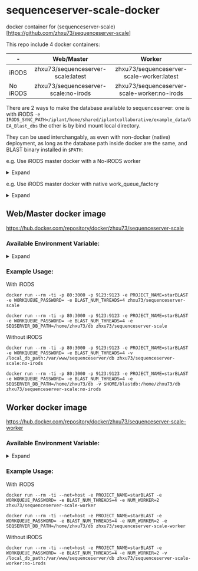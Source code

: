# sequenceserver-scale-docker
docker container for (sequenceserver-scale)[https://github.com/zhxu73/sequenceserver-scale]

This repo include 4 docker containers:

| -        | Web/Master                           | Worker                                        |
| -------- |:------------------------------------:| :--------------------------------------------:|
| iRODS    | zhxu73/sequenceserver-scale:latest   | zhxu73/sequenceserver-scale-worker:latest     |
| No iRODS | zhxu73/sequenceserver-scale:no-irods | zhxu73/sequenceserver-scale-worker:no-irods   |

There are 2 ways to make the database available to sequenceserver:
one is with iRODS
`-e IRODS_SYNC_PATH=/iplant/home/shared/iplantcollaborative/example_data/GEA_Blast_dbs`
the other is by bind mount local directory.

They can be used interchangably, as even with non-docker (native) deployment, as long as the database path inside docker are the same, and BLAST binary installed in `$PATH`:

e.g. Use iRODS master docker with a No-iRODS worker
<details>
  <summary>Expand</summary>

- Master
```bash
docker run --rm -ti -p 80:3000 -p 9123:9123 -e PROJECT_NAME=starBLAST -e WORKQUEUE_PASSWORD= -e BLAST_NUM_THREADS=4 -e SEQSERVER_DB_PATH=/home/zhxu73/db zhxu73/sequenceserver-scale
```

- Worker
```bash
docker run --rm -ti -p 80:3000 -p 9123:9123 -e PROJECT_NAME=starBLAST -e WORKQUEUE_PASSWORD= -e BLAST_NUM_THREADS=4 -e SEQSERVER_DB_PATH=/home/zhxu73/db -v $HOME/blastdb:/home/zhxu73/db zhxu73/sequenceserver-scale:no-irods
```

</details>

e.g. Use iRODS master docker with native work_queue_factory
<details>
  <summary>Expand</summary>

- Master
```bash
docker run --rm -ti -p 80:3000 -p 9123:9123 -e PROJECT_NAME=starBLAST -e WORKQUEUE_PASSWORD= -e BLAST_NUM_THREADS=4 -e SEQSERVER_DB_PATH=/home/zhxu73/db zhxu73/sequenceserver-scale
```

- Worker

```bash
iinit
mkdir -p /home/zhxu73/db
irsync -rKv i:/iplant/home/shared/iplantcollaborative/example_data/GEA_Blast_dbs /home/zhxu73/db
work_queue_factory -T local -M starBLAST -w 1 --cores=4
```

</details>


## Web/Master docker image
https://hub.docker.com/repository/docker/zhxu73/sequenceserver-scale

### Available Environment Variable:
<details>
  <summary>Expand</summary>
    
* `PROJECT_NAME`

    This option utilize the catalog server

    Default to empty (not set)

* `WORKQUEUE_PASSWORD`

    Password between master and worker

    Use `-e WORKQUEUE_PASSWORD=` to set to empty (no password)

* `BLAST_NUM_THREADS`

    Number of threads the blast program will be running with

    Should be consistent with the value set for worker container

    Default to 4

* `SEQSERVER_DB_PATH`

    Path of database inside the container, should be consistent between master and worker

    Default to `/var/www/sequenceserver/db`

* `IRODS_SYNC_PATH`

    iRODS (tag latest) container only

    The iRODS path to download the database from.

    Default to `/iplant/home/shared/iplantcollaborative/example_data/GEA_Blast_dbs`

</details>

### Example Usage:
With iRODS
```
docker run --rm -ti -p 80:3000 -p 9123:9123 -e PROJECT_NAME=starBLAST -e WORKQUEUE_PASSWORD= -e BLAST_NUM_THREADS=4 zhxu73/sequenceserver-scale
```
```
docker run --rm -ti -p 80:3000 -p 9123:9123 -e PROJECT_NAME=starBLAST -e WORKQUEUE_PASSWORD= -e BLAST_NUM_THREADS=4 -e SEQSERVER_DB_PATH=/home/zhxu73/db zhxu73/sequenceserver-scale
```

Without iRODS
```
docker run --rm -ti -p 80:3000 -p 9123:9123 -e PROJECT_NAME=starBLAST -e WORKQUEUE_PASSWORD= -e BLAST_NUM_THREADS=4 -v /local_db_path:/var/www/sequenceserver/db zhxu73/sequenceserver-scale:no-irods
```
```
docker run --rm -ti -p 80:3000 -p 9123:9123 -e PROJECT_NAME=starBLAST -e WORKQUEUE_PASSWORD= -e BLAST_NUM_THREADS=4 -e SEQSERVER_DB_PATH=/home/zhxu73/db -v $HOME/blastdb:/home/zhxu73/db zhxu73/sequenceserver-scale:no-irods
```

## Worker docker image
https://hub.docker.com/repository/docker/zhxu73/sequenceserver-scale-worker


### Available Environment Variable:
<details>
  <summary>Expand</summary>

* `PROJECT_NAME`

    Default to empty (not set), if set (not empty), then MASTER_IP will be ignored

* `MASTER_IP`

    IP address of the master

    Default to `127.0.0.1` (localhost)

* `WORKQUEUE_PASSWORD`

    Password between master and worker

* `BLAST_NUM_THREADS`

    Number of threads the blast program will be running with

    Default to 4

* `NUM_WORKER`

    Number of `work_queue_worker` to be spawned by the `work_queue_factory`

    `NUM_WORKER` * `BLAST_NUM_THREADS` should not exceed the number of CPU/cores the instance (that runs the worker container) have

    Default to 1

* `SEQSERVER_DB_PATH`

    iRODS (tag latest) container only

    Path of database inside the container, should be consistent between master and worker

    Default to `/var/www/sequenceserver/db`

* `IRODS_SYNC_PATH`

    iRODS (tag latest) container only

    The iRODS path to download the database from.

    Default to `/iplant/home/shared/iplantcollaborative/example_data/GEA_Blast_dbs`

</details>

### Example Usage:
With iRODS
```
docker run --rm -ti --net=host -e PROJECT_NAME=starBLAST -e WORKQUEUE_PASSWORD= -e BLAST_NUM_THREADS=4 -e NUM_WORKER=2 zhxu73/sequenceserver-scale-worker
```
```
docker run --rm -ti --net=host -e PROJECT_NAME=starBLAST -e WORKQUEUE_PASSWORD= -e BLAST_NUM_THREADS=4 -e NUM_WORKER=2 -e SEQSERVER_DB_PATH=/home/zhxu73/db zhxu73/sequenceserver-scale-worker
```

Without iRODS
```
docker run --rm -ti --net=host -e PROJECT_NAME=starBLAST -e WORKQUEUE_PASSWORD= -e BLAST_NUM_THREADS=4 -e NUM_WORKER=2 -v /local_db_path:/var/www/sequenceserver/db zhxu73/sequenceserver-scale-worker:no-irods
```
